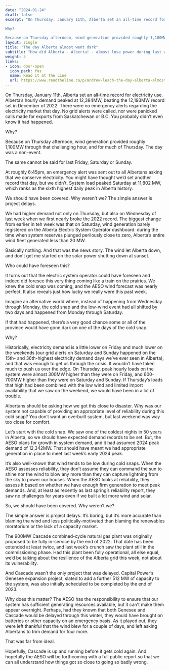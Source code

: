 ```yaml
---
date: "2024-01-24"
draft: false
excerpt: "On Thursday, January 11th, Alberta set an all-time record for electricity use. Alberta’s hourly demand peaked at 12,384MW, beating the 12,193MW record set in December of 2022. There were no emergency alerts regarding the electricity market that day. No grid alerts were called, nor were panicked calls made for exports from Saskatchewan or B.C. You probably didn’t even know it had happened.

Why?

Because on Thursday afternoon, wind generation provided roughly 1,100MW through that challenging hour, and for much of Thursday. The day was a non-event."
layout: single
title: "The day Alberta almost went dark"
subtitle: "How did Alberta - Alberta! - almost lose power during last week's cold snap?"
weight: 3
links:
- icon: door-open
  icon_pack: fas
  name: Read it at The Line
  url: https://www.readtheline.ca/p/andrew-leach-the-day-alberta-almost
---
```


On Thursday, January 11th, Alberta set an all-time record for electricity use. Alberta’s hourly demand peaked at 12,384MW, beating the 12,193MW record set in December of 2022. There were no emergency alerts regarding the electricity market that day. No grid alerts were called, nor were panicked calls made for exports from Saskatchewan or B.C. You probably didn’t even know it had happened.

Why?

Because on Thursday afternoon, wind generation provided roughly 1,100MW through that challenging hour, and for much of Thursday. The day was a non-event.

The same cannot be said for last Friday, Saturday or Sunday.

At roughly 6:45pm, an emergency alert was sent out to all Albertans asking that we conserve electricity. You might have thought we’d set another record that day, but we didn’t. System load peaked Saturday at 11,802 MW, which ranks as the sixth highest daily peak in Alberta history.

We should have been covered. Why weren’t we? The simple answer is project delays.

We had higher demand not only on Thursday, but also on Wednesday of last week when we first nearly broke the 2022 record. The biggest change from earlier in teh week was that on Saturday, wind generation barely registered on the Alberta Electric System Operator dashboard: during the time when system reserves plunged perilously close to zero, Alberta’s entire wind fleet generated less than 20 MW.

Basically nothing. And that was the news story. The wind let Alberta down, and don’t get me started on the solar power shutting down at sunset.

Who could have foreseen this?

It turns out that the electric system operator could have foreseen and indeed did foresee this very thing coming like a train on the prairies. We knew the cold snap was coming, and the AESO wind forecast was nearly perfect. It also reveals just how lucky we really were this past week.

Imagine an alternative world where, instead of happening from Wednesday through Monday, the cold snap and the low-wind event had all shifted by two days and happened from Monday through Saturday.

If that had happened, there’s a very good chance some or all of the province would have gone dark on one of the days of the cold snap.

Why?

Historically, electricity demand is a little lower on Friday and much lower on the weekends (our grid alerts on Saturday and Sunday happened on the 15th- and 36th-highest electricity demand days we’ve ever seen in Alberta), and that was enough to get us through the crisis. It wouldn’t have taken much to push us over the edge. On Thursday, peak hourly loads on the system were almost 300MW higher than they were on Friday, and 600-700MW higher than they were on Saturday and Sunday. If Thursday’s loads that high had been combined with the low wind and limited import availability that we saw on the weekend, we would have been in a lot of trouble.

Albertans should be asking how we got this close to disaster. Why was our system not capable of providing an appropriate level of reliability during this cold snap? You don’t want an overbuilt system, but last weekend was way too close for comfort.

Let’s start with the cold snap. We saw one of the coldest nights in 50 years in Alberta, so we should have expected demand records to be set. But, the AESO plans for growth in system demand, and it had assumed 2024 peak demand of 12,342MW. That should have meant we had appropriate generation in place to meet last week’s early 2024 peak.

It’s also well-known that wind tends to be low during cold snaps. When the AESO assesses reliability, they don’t assume they can command the sun to shine nor the wind to blow any more than they can capture lightning from the sky to power our houses. When the AESO looks at reliability, they assess it based on whether we have enough firm generation to meet peak demands. And, at least as recently as last spring’s reliability report, they saw no challenges for years even if we built a lot more wind and solar.

So, we should have been covered. Why weren’t we?

The simple answer is project delays. It’s boring, but it’s more accurate than blaming the wind and less politically-motivated than blaming the renewables moratorium or the lack of a capacity market.

The 900MW Cascade combined-cycle natural gas plant was originally proposed to be fully in-service by the end of 2022. That date has been extended at least twice, and last week’s crunch saw the plant still in the commissioning phase. Had this plant been fully operational, all else equal, we’d be talking about the resilience of the Alberta grid this week, not about its vulnerability.

And Cascade wasn’t the only project that was delayed. Capital Power’s Genesee expansion project, slated to add a further 512 MW of capacity to the system, was also initially scheduled to be completed by the end of 2023.

Why does this matter? The AESO has the responsibility to ensure that our system has sufficient generating resources available, but it can’t make them appear overnight. Perhaps, had they known that both Genesee and Cascade would be delayed through this winter, they would have brought on batteries or other capacity on an emergency basis. As it played out, they were left thankful that the wind blew for a couple of days, and left asking Albertans to trim demand for four more.

That was far from ideal.

Hopefully, Cascade is up and running before it gets cold again. And hopefully the AESO will be forthcoming with a full public report so that we can all understand how things got so close to going so badly wrong.